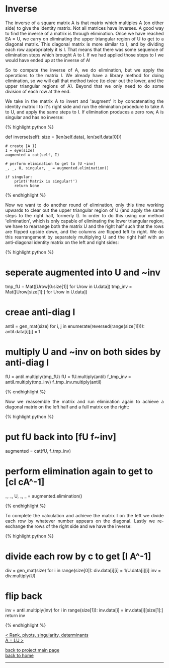 # Inverse
<div style="text-align: justify">
<p>The inverse of a square matrix A is that matrix which multiples A (on either
side) to give the identity matrix. Not all matrices have inverses. A good way
to find the inverse of a matrix is through elimination. Once we have reached EA
= U, we carry on eliminating the upper triangular region of U to get to a
diagonal matrix. This diagonal matrix is more similar to I, and by dividing
each row appropriately it <i>is</i> I. That means that there was some sequence
of elimination steps which brought A to I. If we had applied those steps to I
we would have ended up at the inverse of A!</p>

<p>So to compute the inverse of A, we do elimination, but we apply the
operations to the matrix I. We already have a library method for doing
elimination, so we will call that method twice (to clear out the lower, and the
upper triangular regions of A). Beyond that we only need to do some division of
each row at the end.</p>

<p>We take in the matrix A to invert and 'augment' it by concatenating the
identity matrix I to it's right side and run the elimination procedure to take A
to U, and apply the same steps to I. If elimination produces a zero row, A is
singular and has no inverse:</p>
</div>

{% highlight python %}

def inverse(self):
     size = [len(self.data), len(self.data[0])]

    # create [A I]
    I = eye(size)
    augmented = cat(self, I)

    # perform elimination to get to [U ~inv]
    _, _, U, singular, _ = augmented.elimination()

    if singular:
        print('Matrix is singular!')
        return None

{% endhighlight %}

<div style="text-align: justify">
<p>Now we want to do another round of elimination, only this time working
upwards to clear out the upper triangular region of U (and apply the same steps
to the right half, formerly I). In order to do this using our method
'elimination', which is only capable of eliminating the lower triangular
region, we have to rearrange both the matrix U and the right half such that the
rows are flipped upside down, and the columns are flipped left to right. We do
this rearrangement by separately multiplying U and the right half with an
anti-diagonal identity matrix on the left and right sides:</p>
</div>

{% highlight python %}

# seperate augmented into U and ~inv
tmp_fU = Mat([Urow[0:size[1]] for Urow in U.data])
tmp_inv = Mat([Urow[size[1]:] for Urow in U.data])

# creae anti-diag I
antiI = gen_mat(size)
for i, j in enumerate(reversed(range(size[1]))):
    antiI.data[i][j] = 1

# multiply U and ~inv on both sides by anti-diag I
fU = antiI.multiply(tmp_fU)
fU = fU.multiply(antiI)
f_tmp_inv = antiI.multiply(tmp_inv)
f_tmp_inv.multiply(antiI)

{% endhighlight %}

<div style="text-align: justify">
<p>Now we reassemble the matrix and run elimination again to achieve a diagonal
matrix on the left half and a full matrix on the right:</p>
</div>

{% highlight python %}

# put fU back into [fU  f~inv]
augmented = cat(fU, f_tmp_inv)

# perform elimination again to get to [cI cA^-1]
_, _, U, _, _ = augmented.elimination()

{% endhighlight %}

<div style="text-align: justify">
<p>To complete the calculation and achieve the matrix I on the left we divide
each row by whatever number appears on the diagonal. Lastly we re-exchange the
rows of the right side and we have the inverse:</p>
</div>

{% highlight python %}

# divide each row by c to get [I A^-1]
div = gen_mat(size)
for i in range(size[0]):
    div.data[i][i] = 1/U.data[i][i]
inv = div.multiply(U)

# flip back
inv = antiI.multiply(inv)
for i in range(size[1]):
    inv.data[i] = inv.data[i][size[1]:]
return inv

{% endhighlight %}

[< Rank, pivots, singularity, determinants](./rank_piv_sing_det.md)\
[A = LU >](./lu_factorisation.md)

[back to project main page](./numpy_from_scratch.md)\
[back to home](../index.md)

---
<script src="https://utteranc.es/client.js"
        repo="Matt-A-Bennett/Matt-A-Bennett.github.io"
        issue-term="https://matt-a-bennett.github.io/numpy_from_scratch/inverse.html"
        theme="github-light"
        crossorigin="anonymous"
        async>
</script>

